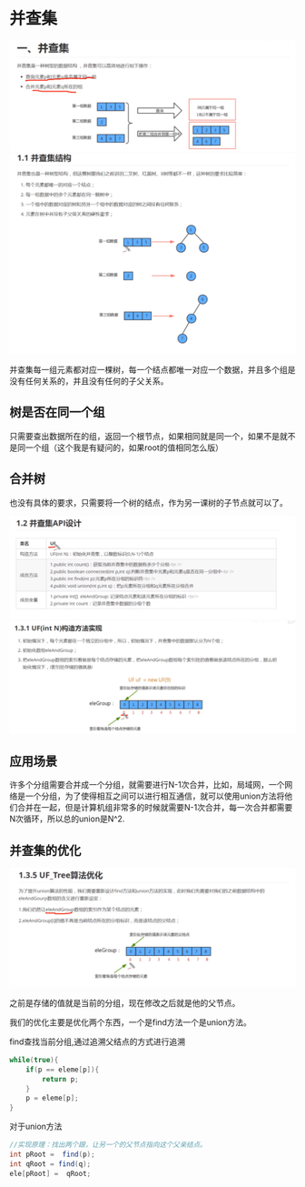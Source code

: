 # 并查集

![image-20200319080521809](images/image-20200319080521809.png)![image-20200319080650619](images/image-20200319080650619.png)

并查集每一组元素都对应一棵树，每一个结点都唯一对应一个数据，并且多个组是没有任何关系的，并且没有任何的子父关系。

## 树是否在同一个组

只需要查出数据所在的组，返回一个根节点，如果相同就是同一个，如果不是就不是同一个组（这个我是有疑问的，如果root的值相同怎么版）

## 合并树

也没有具体的要求，只需要将一个树的结点，作为另一课树的子节点就可以了。

![image-20200319081512442](images/image-20200319081512442.png)![image-20200319082339482](images/image-20200319082339482.png)



## 应用场景

许多个分组需要合并成一个分组，就需要进行N-1次合并，比如，局域网，一个网络是一个分组，为了使得相互之间可以进行相互通信，就可以使用union方法将他们合并在一起，但是计算机组非常多的时候就需要N-1次合并，每一次合并都需要N次循环，所以总的union是N^2.





## 并查集的优化

![image-20200319211844662](images/image-20200319211844662.png)

之前是存储的值就是当前的分组，现在修改之后就是他的父节点。

我们的优化主要是优化两个东西，一个是find方法一个是union方法。

find查找当前分组,通过追溯父结点的方式进行追溯

```java
while(true){
    if(p == eleme[p]){
        return p;
    }
    p = eleme[p];
}
```



对于union方法

```java
//实现原理：找出两个跟，让另一个的父节点指向这个父亲结点。
int pRoot =  find(p);
int qRoot = find(q);
ele[pRoot] =  qRoot;
```



